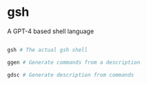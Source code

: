 # gsh
A GPT-4 based shell language

```bash

gsh # The actual gsh shell

ggen # Generate commands from a description

gdsc # Generate description from commands

```